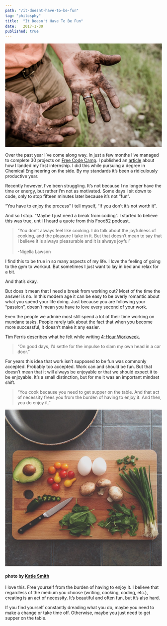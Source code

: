 ```yaml
---
path: "/it-doesnt-have-to-be-fun"
tag: "philosphy"
title:  "It Doesn't Have To Be Fun"
date:   2017-1-30
published: true
---
```


![alt text](./funbanner.jpeg)

Over the past year I’ve come along way. In just a few months I’ve managed to complete 30 projects on [Free Code Camp](https://www.freecodecamp.com/). I published an [article](https://medium.freecodecamp.com/how-doing-something-i-love-landed-me-a-top-tier-tech-internship-fe78d8b74e48#.ovaq3oniu) about how I landed my first internship. I did this while pursuing a degree in Chemical Engineering on the side. By my standards it’s been a ridiculously productive year.

Recently however, I’ve been struggling. It’s not because I no longer have the time or energy, but rather I’m not as motivated. Some days I sit down to code, only to stop fifteen minutes later because it’s not “fun”.

“You have to enjoy the process” I tell myself, “If you don’t it’s not worth it”.

And so I stop. “Maybe I just need a break from coding”. I started to believe this was true, until I heard a quote from this Food52 podcast.
>“You don’t always feel like cooking. I do talk about the joyfulness of cooking, and the pleasure I take in it. But that doesn’t mean to say that I believe it is always pleasurable and it is always joyful”<br><br>
>-Nigella Lawson

I find this to be true in so many aspects of my life. I love the feeling of going to the gym to workout. But sometimes I just want to lay in bed and relax for a bit.

And that’s okay.

But does it mean that I need a break from working out? Most of the time the answer is no. In this modern age it can be easy to be overly romantic about what you spend your life doing. Just because you are following your “passion”, doesn’t mean you have to love every second of your work.

Even the people we admire most still spend a lot of their time working on mundane tasks. People rarely talk about the fact that when you become more successful, it doesn’t make it any easier.

Tim Ferris describes what he felt while writing [4-Hour Workweek](https://www.amazon.com/4-Hour-Workweek-Escape-Live-Anywhere/dp/0307465357).

>“On good days, I’d settle for the impulse to slam my own head in a car door.”

For years this idea that work isn’t supposed to be fun was commonly accepted. Probably too accepted. Work can and should be fun. But that doesn’t mean that it will always be enjoyable or that we should expect it to be enjoyable. It’s a small distinction, but for me it was an important mindset shift.

>“You cook because you need to get supper on the table. And that act of necessity frees you from the burden of having to enjoy it. And then, you do enjoy it.”

![alt text](./1.jpeg)

#### photo by [Katie Smith](https://unsplash.com/@kati3j3an)
I love this. Free yourself from the burden of having to enjoy it. I believe that regardless of the medium you choose (writing, cooking, coding, etc.), creating is an act of necessity. It’s beautiful and often fun, but it’s also hard.

If you find yourself constantly dreading what you do, maybe you need to make a change or take time off. Otherwise, maybe you just need to get supper on the table.
